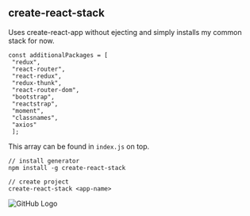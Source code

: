 ## create-react-stack

Uses create-react-app without ejecting and simply installs my common stack for now.
```
const additionalPackages = [
 "redux",
 "react-router", 
 "react-redux", 
 "redux-thunk", 
 "react-router-dom", 
 "bootstrap",
 "reactstrap", 
 "moment", 
 "classnames", 
 "axios"
 ];
  ```

This array can be found in `index.js` on top.

```
// install generator
npm install -g create-react-stack

// create project
create-react-stack <app-name>
```

![GitHub Logo](http://i0.kym-cdn.com/entries/icons/facebook/000/005/600/its-something.jpg)